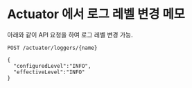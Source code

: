 # Actuator 에서 로그 레벨 변경 메모
아래와 같이 API 요청을 하여 로그 레벨 변경 가능.

```
POST /actuator/loggers/{name}

{
  "configuredLevel":"INFO",
  "effectiveLevel":"INFO"
}

```
